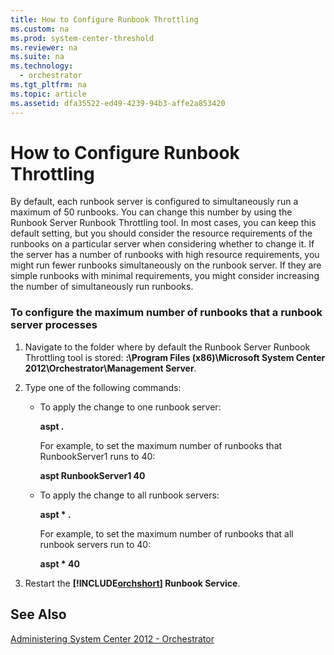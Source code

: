 ```yaml
---
title: How to Configure Runbook Throttling
ms.custom: na
ms.prod: system-center-threshold
ms.reviewer: na
ms.suite: na
ms.technology: 
  - orchestrator
ms.tgt_pltfrm: na
ms.topic: article
ms.assetid: dfa35522-ed49-4239-94b3-affe2a853420
---
```

# How to Configure Runbook Throttling
By default, each runbook server is configured to simultaneously run a maximum of 50 runbooks. You can change this number by using the Runbook Server Runbook Throttling tool. In most cases, you can keep this default setting, but you should consider the resource requirements of the runbooks on a particular server when considering whether to change it. If the server has a number of runbooks with high resource requirements, you might run fewer runbooks simultaneously on the runbook server. If they are simple runbooks with minimal requirements, you might consider increasing the number of simultaneously run runbooks.  
  
### To configure the maximum number of runbooks that a runbook server processes  
  
1.  Navigate to the folder where by default the Runbook Server Runbook Throttling tool is stored: **<System Drive>:\\Program Files \(x86\)\\Microsoft System Center 2012\\Orchestrator\\Management Server**.  
  
2.  Type one of the following commands:  
  
    -   To apply the change to one runbook server:  
  
        **aspt <RunbookServerName> <MaximumRunningRunbooks>.**  
  
        For example, to set the maximum number of runbooks that RunbookServer1 runs to 40:  
  
        **aspt RunbookServer1 40**  
  
    -   To apply the change to all runbook servers:  
  
        **aspt \* <MaximumRunningRunbooks>.**  
  
        For example, to set the maximum number of runbooks that all runbook servers run to 40:  
  
        **aspt \* 40**  
  
3.  Restart the **[!INCLUDE[orchshort](../../om/manage/includes/orchshort_md.md)] Runbook Service**.  
  
## See Also  
[Administering System Center 2012 - Orchestrator](../../orch/manage/Administering-System-Center-2012---Orchestrator.md)  
  

